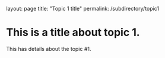 layout: page
title: "Topic 1 title"
permalink: /subdirectory/topic1

# This is a title about topic 1.

This has details about the topic #1.
